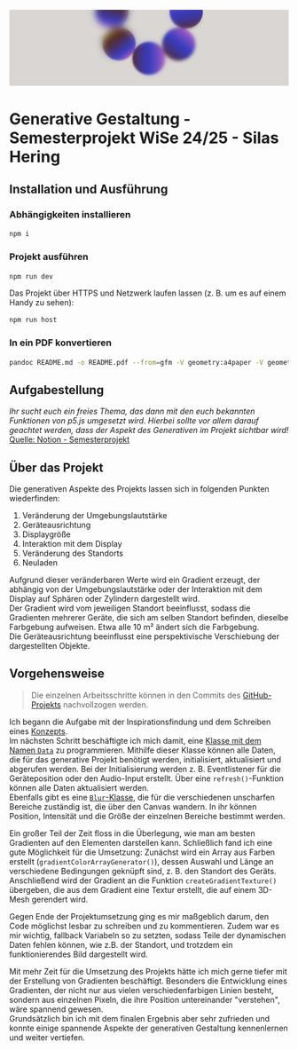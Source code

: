 ![banner](https://github.com/JeydoJeydo/hawk-generative-gestaltung-WS24_25/blob/main/assets/banner.png?raw=true)

# Generative Gestaltung - Semesterprojekt WiSe 24/25 - Silas Hering

## Installation und Ausführung

### Abhängigkeiten installieren

```bash
npm i
```

### Projekt ausführen

```bash
npm run dev
```

Das Projekt über HTTPS und Netzwerk laufen lassen (z. B. um es auf einem Handy zu sehen):

```bash
npm run host
```

### In ein PDF konvertieren

```bash
pandoc README.md -o README.pdf --from=gfm -V geometry:a4paper -V geometry:top=8mm -V geometry:bottom=8mm -V geometry:left=8mm -V geometry:right=8mm -V fontsize=12pt -V mainfont="DejaVu Sans" -V sansfont="DejaVu Sans" --pdf-engine=xelatex
```

## Aufgabestellung

_Ihr sucht euch ein freies Thema, das dann mit den euch bekannten Funktionen von p5.js umgesetzt wird. 
Hierbei sollte vor allem darauf geachtet werden, dass der Aspekt des Generativen im Projekt sichtbar wird!_
[Quelle: Notion - Semesterprojekt](https://mherzog.notion.site/Semesterprojekt-18aab8cfc223800fa077e251ba04a625)

## Über das Projekt

Die generativen Aspekte des Projekts lassen sich in folgenden Punkten wiederfinden:

1. Veränderung der Umgebungslautstärke
2. Geräteausrichtung
3. Displaygröße
4. Interaktion mit dem Display
5. Veränderung des Standorts
6. Neuladen

Aufgrund dieser veränderbaren Werte wird ein Gradient erzeugt, der abhängig von der 
Umgebungslautstärke oder der Interaktion mit dem Display auf Sphären oder Zylindern dargestellt wird.    
Der Gradient wird vom jeweiligen Standort beeinflusst, sodass die Gradienten mehrerer Geräte, 
die sich am selben Standort befinden, dieselbe Farbgebung aufweisen. 
Etwa alle 10 m² ändert sich die Farbgebung.    
Die Geräteausrichtung beeinflusst eine perspektivische Verschiebung der dargestellten Objekte.

## Vorgehensweise

>Die einzelnen Arbeitsschritte können in den Commits des [GitHub-Projekts](https://github.com/JeydoJeydo/hawk-generative-gestaltung-WS24_25/commits/main/) nachvollzogen werden.

Ich begann die Aufgabe mit der Inspirationsfindung und dem Schreiben eines [Konzepts](https://github.com/JeydoJeydo/hawk-generative-gestaltung-WS24_25/blob/main/Generative%20Gestaltung%20-%20Semesteraufgabe%20-%20Konzept%20-%20Silas%20Hering.pdf).    
Im nächsten Schritt beschäftigte ich mich damit, eine [Klasse mit dem Namen `Data`](https://github.com/JeydoJeydo/hawk-generative-gestaltung-WS24_25/blob/7dbcf44ebc2786ea90386ba9982de82150b81f13/sketch.js#L6) zu programmieren. 
Mithilfe dieser Klasse können alle Daten, die für das generative Projekt benötigt werden, initialisiert, aktualisiert und abgerufen werden. 
Bei der Initialisierung werden z. B. Eventlistener für die Geräteposition oder den Audio-Input erstellt. 
Über eine `refresh()`-Funktion können alle Daten aktualisiert werden.    
Ebenfalls gibt es eine [`Blur`-Klasse](https://github.com/JeydoJeydo/hawk-generative-gestaltung-WS24_25/blob/7dbcf44ebc2786ea90386ba9982de82150b81f13/sketch.js#L178), die für die 
verschiedenen unscharfen Bereiche zuständig ist, die über den Canvas wandern. 
In ihr können Position, Intensität und die Größe der einzelnen Bereiche bestimmt werden.    

Ein großer Teil der Zeit floss in die Überlegung, wie man am besten Gradienten auf den Elementen darstellen kann. 
Schließlich fand ich eine gute Möglichkeit für die Umsetzung: Zunächst wird ein Array aus Farben erstellt (`gradientColorArrayGenerator()`), 
dessen Auswahl und Länge an verschiedene Bedingungen geknüpft sind, z. B. den Standort des Geräts. 
Anschließend wird der Gradient an die Funktion `createGradientTexture()` übergeben, 
die aus dem Gradient eine Textur erstellt, die auf einem 3D-Mesh gerendert wird.    

Gegen Ende der Projektumsetzung ging es mir maßgeblich darum, den Code möglichst lesbar zu schreiben und zu 
kommentieren. Zudem war es mir wichtig, fallback Variabeln so zu setzten, sodass Teile der dynamischen Daten fehlen können, 
wie z.B. der Standort, und trotzdem ein funktionierendes Bild dargestellt wird.    

Mit mehr Zeit für die Umsetzung des Projekts hätte ich mich gerne tiefer mit der Erstellung von Gradienten beschäftigt. 
Besonders die Entwicklung eines Gradienten, der nicht nur aus vielen verschiedenfarbigen Linien besteht, 
sondern aus einzelnen Pixeln, die ihre Position untereinander "verstehen", wäre spannend gewesen.    
Grundsätzlich bin ich mit dem finalen Ergebnis aber sehr zufrieden und konnte einige spannende Aspekte 
der generativen Gestaltung kennenlernen und weiter vertiefen.
